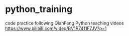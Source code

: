 # python_training
code practice following QianFeng Python teaching videos
https://www.bilibili.com/video/BV1R7411F7JV?p=1
